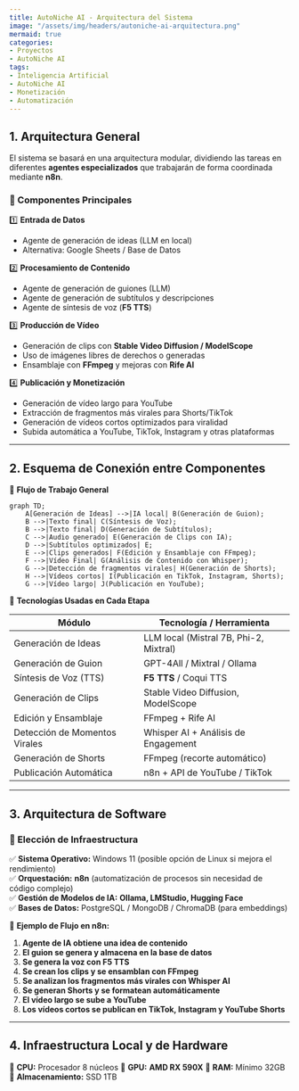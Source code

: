 ```yaml
---
title: AutoNiche AI - Arquitectura del Sistema
image: "/assets/img/headers/autoniche-ai-arquitectura.png"
mermaid: true
categories:
- Proyectos
- AutoNiche AI
tags:
- Inteligencia Artificial
- AutoNiche AI
- Monetización
- Automatización
---
```


## **1. Arquitectura General** 

El sistema se basará en una arquitectura modular, dividiendo las tareas en diferentes **agentes especializados** que trabajarán de forma coordinada mediante **n8n**.  

### **📌 Componentes Principales**  

1️⃣ **Entrada de Datos**  
   - Agente de generación de ideas (LLM en local)  
   - Alternativa: Google Sheets / Base de Datos  

2️⃣ **Procesamiento de Contenido**  
   - Agente de generación de guiones (LLM)  
   - Agente de generación de subtítulos y descripciones  
   - Agente de síntesis de voz (**F5 TTS**)  

3️⃣ **Producción de Vídeo**  
   - Generación de clips con **Stable Video Diffusion / ModelScope**  
   - Uso de imágenes libres de derechos o generadas  
   - Ensamblaje con **FFmpeg** y mejoras con **Rife AI**  

4️⃣ **Publicación y Monetización**  
   - Generación de vídeo largo para YouTube  
   - Extracción de fragmentos más virales para Shorts/TikTok  
   - Generación de vídeos cortos optimizados para viralidad  
   - Subida automática a YouTube, TikTok, Instagram y otras plataformas  

---

## **2. Esquema de Conexión entre Componentes**  

📍 **Flujo de Trabajo General**  

```mermaid
graph TD;
    A[Generación de Ideas] -->|IA local| B(Generación de Guion);
    B -->|Texto final| C(Síntesis de Voz);
    B -->|Texto final| D(Generación de Subtítulos);
    C -->|Audio generado| E(Generación de Clips con IA);
    D -->|Subtítulos optimizados| E;
    E -->|Clips generados| F(Edición y Ensamblaje con FFmpeg);
    F -->|Vídeo Final| G(Análisis de Contenido con Whisper);
    G -->|Detección de fragmentos virales| H(Generación de Shorts);
    H -->|Vídeos cortos| I(Publicación en TikTok, Instagram, Shorts);
    G -->|Vídeo largo| J(Publicación en YouTube);
```

📌 **Tecnologías Usadas en Cada Etapa**  

| Módulo                   | Tecnología / Herramienta                |
|--------------------------|-----------------------------------------|
| Generación de Ideas      | LLM local (Mistral 7B, Phi-2, Mixtral) |
| Generación de Guion      | GPT-4All / Mixtral / Ollama            |
| Síntesis de Voz (TTS)    | **F5 TTS** / Coqui TTS                 |
| Generación de Clips      | Stable Video Diffusion, ModelScope     |
| Edición y Ensamblaje     | FFmpeg + Rife AI                       |
| Detección de Momentos Virales | Whisper AI + Análisis de Engagement |
| Generación de Shorts     | FFmpeg (recorte automático)            |
| Publicación Automática   | n8n + API de YouTube / TikTok          |

---

## **3. Arquitectura de Software**  

### **📌 Elección de Infraestructura**  

✅ **Sistema Operativo:** Windows 11 (posible opción de Linux si mejora el rendimiento)  
✅ **Orquestación:** **n8n** (automatización de procesos sin necesidad de código complejo)  
✅ **Gestión de Modelos de IA:** **Ollama, LMStudio, Hugging Face**  
✅ **Bases de Datos:** PostgreSQL / MongoDB / ChromaDB (para embeddings)  

📍 **Ejemplo de Flujo en n8n:**  

1. **Agente de IA obtiene una idea de contenido**  
2. **El guion se genera y almacena en la base de datos**  
3. **Se genera la voz con F5 TTS**  
4. **Se crean los clips y se ensamblan con FFmpeg**  
5. **Se analizan los fragmentos más virales con Whisper AI**  
6. **Se generan Shorts y se formatean automáticamente**  
7. **El vídeo largo se sube a YouTube**  
8. **Los vídeos cortos se publican en TikTok, Instagram y YouTube Shorts**  

---

## **4. Infraestructura Local y de Hardware**  

🔹 **CPU:** Procesador 8 núcleos
🔹 **GPU:** **AMD RX 590X** 
🔹 **RAM:** Mínimo 32GB 
🔹 **Almacenamiento:** SSD 1TB
